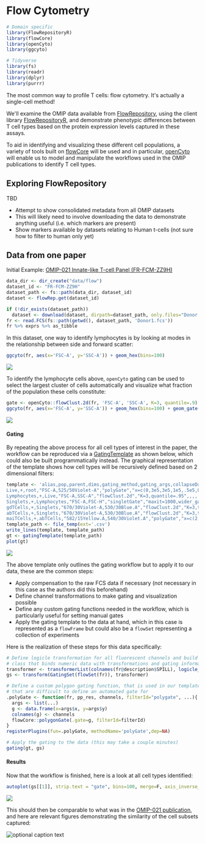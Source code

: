 
Flow Cytometry
==============

``` r
# Domain specific
library(FlowRepositoryR)
library(flowCore)
library(openCyto)
library(ggcyto)

# Tidyverse
library(fs)
library(readr)
library(dplyr)
library(purrr)
```

The most common way to profile T cells: flow cytometry. It's actually a single-cell method!

We'll examine the OMIP data available from [FlowRepository](https://flowrepository.org/), using the client library [FlowRepositoryR](https://bioconductor.org/packages/release/bioc/html/FlowRepositoryR.html), and demonstrate phenotypic differences between T cell types based on the protein expression levels captured in these assays.

To aid in identifying and visualizing these different cell populations, a variety of tools built on [flowCore](https://bioconductor.org/packages/release/bioc/html/FlowRepositoryR.html) will be used and in particular, [openCyto](https://bioconductor.org/packages/release/bioc/html/openCyto.html) will enable us to model and manipulate the workflows used in the OMIP publications to identify T cell types.

Exploring FlowRepository
------------------------

TBD

-   Attempt to show consolidated metadata from all OMIP datasets
-   This will likely need to involve downloading the data to demonstrate anything useful (i.e. which markers are present)
-   Show markers available by datasets relating to Human t-cells (not sure how to filter to human only yet)

Data from one paper
-------------------

Initial Example: [OMIP-021 Innate-like T-cell Panel (FR-FCM-ZZ9H)](https://flowrepository.org/id/FR-FCM-ZZ9H)

``` r
data_dir <- dir_create("data/flow")
dataset_id <- "FR-FCM-ZZ9H"
dataset_path <- fs::path(data_dir, dataset_id)
dataset <- flowRep.get(dataset_id)

if (!dir_exists(dataset_path)) 
  dataset <- download(dataset, dirpath=dataset_path, only.files="Donor.*fcs", show.progress=F)
fr <- read.FCS(fs::path(getwd(), dataset_path, 'Donor1.fcs'))
fr %>% exprs %>% as_tibble
```

In this dataset, one way to identify lymphocytes is by looking at modes in the relationship between side and forward scatter:

``` r
ggcyto(fr, aes(x='FSC-A', y='SSC-A')) + geom_hex(bins=100)
```

![](Flow_files/figure-markdown_github/example_biplot-1.png)

To identify the lymphocyte cells above, `openCyto` gating can be used to select the largest cluster of cells automatically and visualize what fraction of the population these cells constitute:

``` r
gate <- openCyto::flowClust.2d(fr, 'FSC-A', 'SSC-A', K=3, quantile=.9)
ggcyto(fr, aes(x='FSC-A', y='SSC-A')) + geom_hex(bins=100) + geom_gate(gate) + geom_stats()
```

![](Flow_files/figure-markdown_github/unnamed-chunk-1-1.png)

#### Gating

By repeating the above process for all cell types of interest in the paper, the workflow can be reproduced via a [GatingTemplate](https://www.bioconductor.org/packages/devel/bioc/vignettes/openCyto/inst/doc/HowToWriteCSVTemplate.html) as shown below, which could also be built programmatically instead. The graphical representation of the template shows how cell types will be recursively defined based on 2 dimensional filters:

``` r
template <- 'alias,pop,parent,dims,gating_method,gating_args,collapseDataForGating,groupBy,preprocessing_method,preprocessing_args
Live,+,root,"FSC-A,525/50Violet-A","polyGate","x=c(0,3e5,3e5,1e5,.5e5,0),y=c(0,0,2.3,2.3,2,1.5)",,,,
Lymphocytes,+,Live,"FSC-A,SSC-A","flowClust.2d","K=3,quantile=.95",,,,
Singlets,+,Lymphocytes,"FSC-A,FSC-H","singletGate","maxit=1000,wider_gate=T,prediction_level=.999999999",,,,
gdTCells,+,Singlets,"670/30Violet-A,530/30Blue.A","flowClust.2d","K=3,target=c(2.5,2.5)",,,,
abTCells,+,Singlets,"670/30Violet-A,530/30Blue.A","flowClust.2d","K=3,target=c(2.5,1),quantile=0.95",,,,
maiTCells,+,abTCells,"582/15Yellow.A,540/30Violet.A","polyGate","x=c(2.7,5,5,2.7),y=c(2.5,2.5,5,5)",,,,'
template_path <- file_temp(ext='.csv')
write_lines(template, template_path)
gt <- gatingTemplate(template_path)
plot(gt)
```

![](Flow_files/figure-markdown_github/unnamed-chunk-2-1.png)

The above template only outlines the gating workflow but to apply it to our data, these are the common steps:

-   Apply compensation to the raw FCS data if necessary (not necessary in this case as the authors did this beforehand)
-   Define channel transformations to make gating and visualization possible
-   Define any custom gating functions needed in the workflow, which is particularly useful for setting manual gates
-   Apply the gating template to the data at hand, which in this case is represented as a `flowFrame` but could also be a `flowSet` representing a collection of experiments

Here is the realization of these steps for this data specifically:

``` r
# Define logicle transformation for all fluorescent channels and build a "GatingSet", which is a wrapper
# class that binds numeric data with transformations and gating information
transformer <- transformerList(colnames(fr@description$SPILL), logicle_trans())
gs <- transform(GatingSet(flowSet(fr)), transformer)

# Define a custom polygon gating function, that is used in our template to deal with situations
# that are difficult to define an automated gate for
.polyGate <- function(fr, pp_res, channels, filterId="polygate", ...){ 
  args <- list(...)
  g <- data.frame(x=args$x, y=args$y)
  colnames(g) <- channels
  flowCore::polygonGate(.gate=g, filterId=filterId)
}
registerPlugins(fun=.polyGate, methodName='polyGate',dep=NA)

# Apply the gating to the data (this may take a couple minutes)
gating(gt, gs)
```

#### Results

Now that the workflow is finished, here is a look at all cell types identified:

``` r
autoplot(gs[[1]], strip.text = "gate", bins=100, merge=F, axis_inverse_trans=F) + flow_theme
```

![](Flow_files/figure-markdown_github/unnamed-chunk-4-1.png)

This should then be comparable to what was in the [OMIP-021 publication](https://onlinelibrary.wiley.com/doi/full/10.1002/cyto.a.22475), and here are relevant figures demonstrating the similarity of the cell subsets captured:

![optional caption text](https://drive.google.com/uc?export=view&id=1LJ9kSIHO-PnqOy3BnP1cy0t93uw2BMrF)
